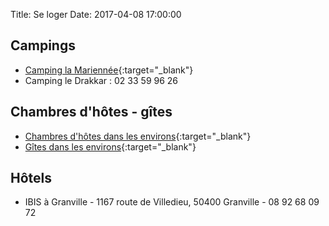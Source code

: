 Title: Se loger
Date: 2017-04-08 17:00:00

Campings
--------
* [Camping la Mariennée](http://camping-lamariennee.com){:target="_blank"}
* Camping le Drakkar : 02 33 59 96 26

Chambres d'hôtes - gîtes
------------------------
* [Chambres d'hôtes dans les environs](https://www.chambres-hotes.fr/chambres-hotes_saint-pair-sur-mer_20111.html){:target="_blank"}
* [Gîtes dans les environs](https://www.gites-de-france.com/recherche/location-vacances-saint-pair-sur-mer-50532.html){:target="_blank"}

Hôtels
------
* IBIS à Granville - 1167 route de Villedieu, 50400 Granville - 08 92 68 09 72
